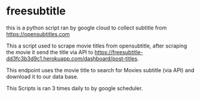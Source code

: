# freesubtitle
this is a python script ran by google cloud to collect subtitle from https://opensubtitles.com

This a script used to scrape movie titles from opensubtitle, after scraping the movie it send the title via API to https://freesubtitle-dd3fc3b3d9c1.herokuapp.com/dashboard/post-titles.

This endpoint uses the movie title to search for Movies subtitle (via API) and download it to our data base.

This Scripts is ran 3 times daily to by google scheduler.
